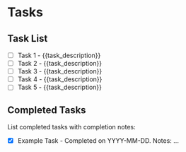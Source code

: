 # Tasks

## Task List

- [ ] Task 1 - {{task_description}}
- [ ] Task 2 - {{task_description}}
- [ ] Task 3 - {{task_description}}
- [ ] Task 4 - {{task_description}}
- [ ] Task 5 - {{task_description}}

## Completed Tasks

List completed tasks with completion notes:

- [x] Example Task - Completed on YYYY-MM-DD. Notes: ...

